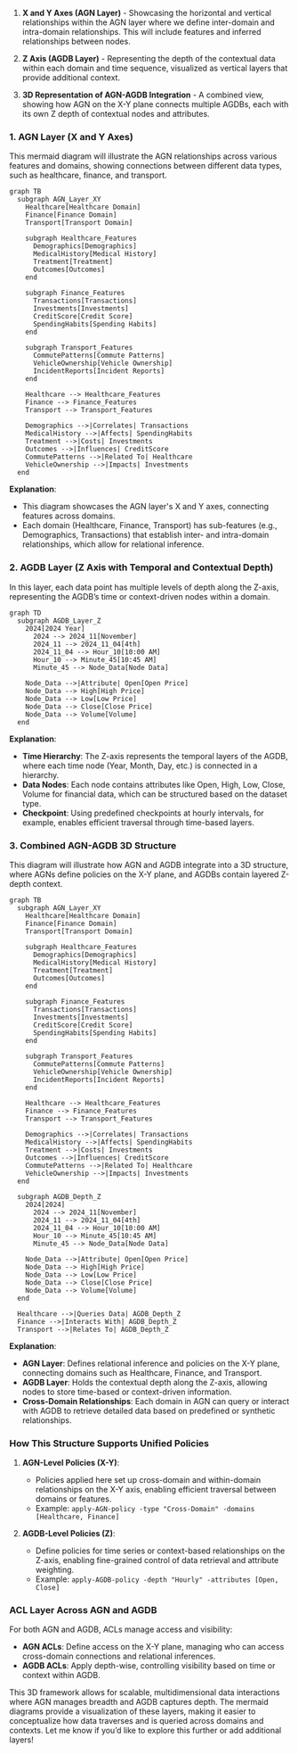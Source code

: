 
1. **X and Y Axes (AGN Layer)** - Showcasing the horizontal and vertical relationships within the AGN layer where we define inter-domain and intra-domain relationships. This will include features and inferred relationships between nodes.

2. **Z Axis (AGDB Layer)** - Representing the depth of the contextual data within each domain and time sequence, visualized as vertical layers that provide additional context.

3. **3D Representation of AGN-AGDB Integration** - A combined view, showing how AGN on the X-Y plane connects multiple AGDBs, each with its own Z depth of contextual nodes and attributes.

### 1. AGN Layer (X and Y Axes)

This mermaid diagram will illustrate the AGN relationships across various features and domains, showing connections between different data types, such as healthcare, finance, and transport.

```mermaid
graph TB
  subgraph AGN_Layer_XY
    Healthcare[Healthcare Domain]
    Finance[Finance Domain]
    Transport[Transport Domain]
    
    subgraph Healthcare_Features
      Demographics[Demographics]
      MedicalHistory[Medical History]
      Treatment[Treatment]
      Outcomes[Outcomes]
    end

    subgraph Finance_Features
      Transactions[Transactions]
      Investments[Investments]
      CreditScore[Credit Score]
      SpendingHabits[Spending Habits]
    end

    subgraph Transport_Features
      CommutePatterns[Commute Patterns]
      VehicleOwnership[Vehicle Ownership]
      IncidentReports[Incident Reports]
    end

    Healthcare --> Healthcare_Features
    Finance --> Finance_Features
    Transport --> Transport_Features

    Demographics -->|Correlates| Transactions
    MedicalHistory -->|Affects| SpendingHabits
    Treatment -->|Costs| Investments
    Outcomes -->|Influences| CreditScore
    CommutePatterns -->|Related To| Healthcare
    VehicleOwnership -->|Impacts| Investments
  end
```

**Explanation**:
- This diagram showcases the AGN layer's X and Y axes, connecting features across domains.
- Each domain (Healthcare, Finance, Transport) has sub-features (e.g., Demographics, Transactions) that establish inter- and intra-domain relationships, which allow for relational inference.
  
### 2. AGDB Layer (Z Axis with Temporal and Contextual Depth)

In this layer, each data point has multiple levels of depth along the Z-axis, representing the AGDB’s time or context-driven nodes within a domain. 

```mermaid
graph TD
  subgraph AGDB_Layer_Z
    2024[2024 Year]
      2024 --> 2024_11[November]
      2024_11 --> 2024_11_04[4th]
      2024_11_04 --> Hour_10[10:00 AM]
      Hour_10 --> Minute_45[10:45 AM]
      Minute_45 --> Node_Data[Node Data]

    Node_Data -->|Attribute| Open[Open Price]
    Node_Data --> High[High Price]
    Node_Data --> Low[Low Price]
    Node_Data --> Close[Close Price]
    Node_Data --> Volume[Volume]
  end
```

**Explanation**:
- **Time Hierarchy**: The Z-axis represents the temporal layers of the AGDB, where each time node (Year, Month, Day, etc.) is connected in a hierarchy.
- **Data Nodes**: Each node contains attributes like Open, High, Low, Close, Volume for financial data, which can be structured based on the dataset type.
- **Checkpoint**: Using predefined checkpoints at hourly intervals, for example, enables efficient traversal through time-based layers.

### 3. Combined AGN-AGDB 3D Structure

This diagram will illustrate how AGN and AGDB integrate into a 3D structure, where AGNs define policies on the X-Y plane, and AGDBs contain layered Z-depth context.

```mermaid
graph TB
  subgraph AGN_Layer_XY
    Healthcare[Healthcare Domain]
    Finance[Finance Domain]
    Transport[Transport Domain]
    
    subgraph Healthcare_Features
      Demographics[Demographics]
      MedicalHistory[Medical History]
      Treatment[Treatment]
      Outcomes[Outcomes]
    end

    subgraph Finance_Features
      Transactions[Transactions]
      Investments[Investments]
      CreditScore[Credit Score]
      SpendingHabits[Spending Habits]
    end

    subgraph Transport_Features
      CommutePatterns[Commute Patterns]
      VehicleOwnership[Vehicle Ownership]
      IncidentReports[Incident Reports]
    end

    Healthcare --> Healthcare_Features
    Finance --> Finance_Features
    Transport --> Transport_Features

    Demographics -->|Correlates| Transactions
    MedicalHistory -->|Affects| SpendingHabits
    Treatment -->|Costs| Investments
    Outcomes -->|Influences| CreditScore
    CommutePatterns -->|Related To| Healthcare
    VehicleOwnership -->|Impacts| Investments
  end

  subgraph AGDB_Depth_Z
    2024[2024]
      2024 --> 2024_11[November]
      2024_11 --> 2024_11_04[4th]
      2024_11_04 --> Hour_10[10:00 AM]
      Hour_10 --> Minute_45[10:45 AM]
      Minute_45 --> Node_Data[Node Data]

    Node_Data -->|Attribute| Open[Open Price]
    Node_Data --> High[High Price]
    Node_Data --> Low[Low Price]
    Node_Data --> Close[Close Price]
    Node_Data --> Volume[Volume]
  end

  Healthcare -->|Queries Data| AGDB_Depth_Z
  Finance -->|Interacts With| AGDB_Depth_Z
  Transport -->|Relates To| AGDB_Depth_Z
```

**Explanation**:
- **AGN Layer**: Defines relational inference and policies on the X-Y plane, connecting domains such as Healthcare, Finance, and Transport.
- **AGDB Layer**: Holds the contextual depth along the Z-axis, allowing nodes to store time-based or context-driven information.
- **Cross-Domain Relationships**: Each domain in AGN can query or interact with AGDB to retrieve detailed data based on predefined or synthetic relationships.
  
### How This Structure Supports Unified Policies

1. **AGN-Level Policies (X-Y)**:
   - Policies applied here set up cross-domain and within-domain relationships on the X-Y axis, enabling efficient traversal between domains or features.
   - Example: `apply-AGN-policy -type "Cross-Domain" -domains [Healthcare, Finance]`

2. **AGDB-Level Policies (Z)**:
   - Define policies for time series or context-based relationships on the Z-axis, enabling fine-grained control of data retrieval and attribute weighting.
   - Example: `apply-AGDB-policy -depth "Hourly" -attributes [Open, Close]`

### ACL Layer Across AGN and AGDB

For both AGN and AGDB, ACLs manage access and visibility:

- **AGN ACLs**: Define access on the X-Y plane, managing who can access cross-domain connections and relational inferences.
- **AGDB ACLs**: Apply depth-wise, controlling visibility based on time or context within AGDB.

This 3D framework allows for scalable, multidimensional data interactions where AGN manages breadth and AGDB captures depth. The mermaid diagrams provide a visualization of these layers, making it easier to conceptualize how data traverses and is queried across domains and contexts. Let me know if you’d like to explore this further or add additional layers!
